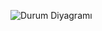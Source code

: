 ![Durum Diyagramı](https://private-user-images.githubusercontent.com/115212510/424415206-6bed37d1-a4cd-4f7b-bcf8-351ff7532beb.png?jwt=eyJhbGciOiJIUzI1NiIsInR5cCI6IkpXVCJ9.eyJpc3MiOiJnaXRodWIuY29tIiwiYXVkIjoicmF3LmdpdGh1YnVzZXJjb250ZW50LmNvbSIsImtleSI6ImtleTUiLCJleHAiOjE3NDIzNzg2MDAsIm5iZiI6MTc0MjM3ODMwMCwicGF0aCI6Ii8xMTUyMTI1MTAvNDI0NDE1MjA2LTZiZWQzN2QxLWE0Y2QtNGY3Yi1iY2Y4LTM1MWZmNzUzMmJlYi5wbmc_WC1BbXotQWxnb3JpdGhtPUFXUzQtSE1BQy1TSEEyNTYmWC1BbXotQ3JlZGVudGlhbD1BS0lBVkNPRFlMU0E1M1BRSzRaQSUyRjIwMjUwMzE5JTJGdXMtZWFzdC0xJTJGczMlMkZhd3M0X3JlcXVlc3QmWC1BbXotRGF0ZT0yMDI1MDMxOVQwOTU4MjBaJlgtQW16LUV4cGlyZXM9MzAwJlgtQW16LVNpZ25hdHVyZT0wM2Q0MGE1MDUwOWMyNGI3ZGZiNWM0MjkwNzYyYzkxYmE3YWFkM2MxZWNjZTcwNTQyY2RjNzk4ZTIyNDgxYTZiJlgtQW16LVNpZ25lZEhlYWRlcnM9aG9zdCJ9.wn29oGcFSXXUrt3-un6N1r-3tZTd9rZQdD_v9xtSk7A)
